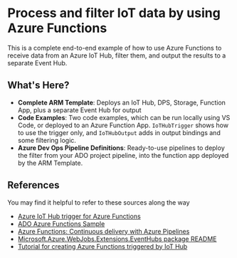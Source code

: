 # Process and filter IoT data by using Azure Functions

This is a complete end-to-end example of how to use Azure Functions to receive data
from an Azure IoT Hub, filter them, and output the results to a separate Event Hub.

## What's Here?

* **Complete ARM Template**: Deploys an IoT Hub, DPS, Storage, Function App, plus a separate Event Hub for output
* **Code Examples**: Two code examples, which can be run locally using VS Code, or deployed to an Azure Function App. `IoTHubTrigger` shows how to use the trigger only, and `IoTHubOutput` adds in output bindings and some filtering logic.
* **Azure Dev Ops Pipeline Definitions**: Ready-to-use pipelines to deploy the filter from your ADO project pipeline, into the function app deployed by the ARM Template.

## References

You may find it helpful to refer to these sources along the way

* [Azure IoT Hub trigger for Azure Functions](https://learn.microsoft.com/en-us/azure/azure-functions/functions-bindings-event-iot-trigger)
* [ADO Azure Functions Sample](https://github.com/microsoft/devops-project-samples/tree/master/dotnet/aspnetcore/functionApp/Application)
* [Azure Functions: Continuous delivery with Azure Pipelines](https://learn.microsoft.com/en-us/azure/azure-functions/functions-how-to-azure-devops)
* [Microsoft.Azure.WebJobs.Extensions.EventHubs package README](https://www.nuget.org/packages/Microsoft.Azure.WebJobs.Extensions.EventHubs#readme-body-tab)
* [Tutorial for creating Azure Functions triggered by IoT Hub](https://learn.microsoft.com/en-us/answers/questions/1166602/tutorial-for-creating-iot-hub-triggered-azure-func)
